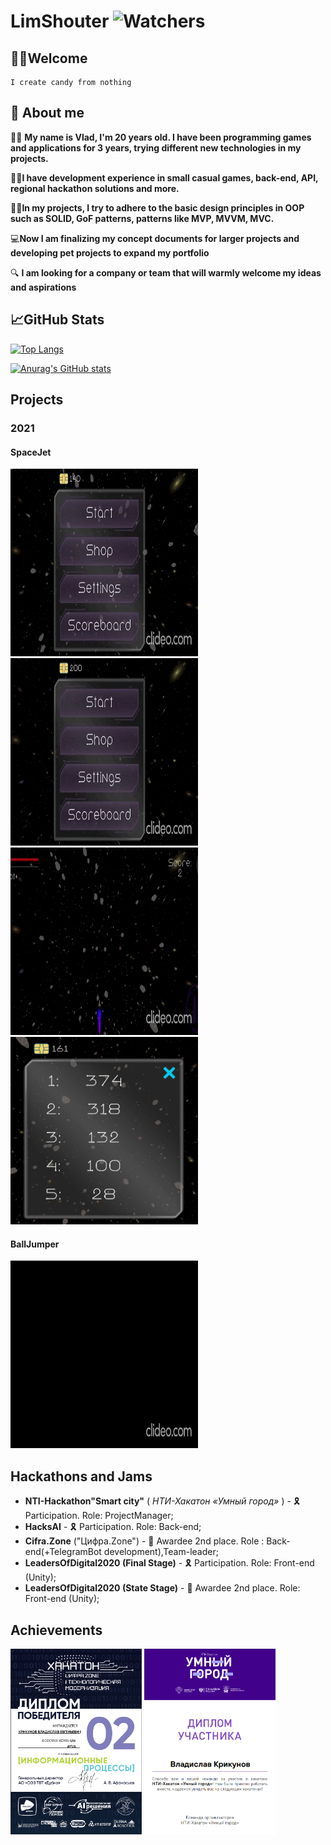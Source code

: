 # LimShouter ![Watchers](https://komarev.com/ghpvc/?username=limshouter)

## 👋🏻Welcome

    I create candy from nothing

## 🥸 About me
🖖🏻 **My name is Vlad, I'm 20 years old. I have been programming games and applications for 3 years, trying different new technologies in my projects.**

👌🏻**I have development experience in small casual games, back-end, API, regional hackathon solutions and more.**

🤌🏻**In my projects, I try to adhere to the basic design principles in OOP such as SOLID, GoF patterns, patterns like MVP, MVVM, MVC.**

💻**Now I am finalizing my concept documents for larger projects and developing pet projects to expand my portfolio**

🔍 **I am looking for a company or team that will warmly welcome my ideas and aspirations**


## 📈GitHub Stats
[![Top Langs](https://github-readme-stats.vercel.app/api/top-langs/?username=Limshouter&layout=compact&theme=dracula)](https://github.com/anuraghazra/github-readme-stats)

[![Anurag's GitHub stats](https://github-readme-stats.vercel.app/api?username=LimShouter&show_icons=true&hide=stars&theme=dracula)](https://github.com/anuraghazra/github-readme-stats)

## Projects

### 2021

#### SpaceJet

<p>
<img src="SpaceJet_shop.gif" alt=""  style="height: 300px; width:300px;"/>
<img src="SpaceJet_main.gif" alt=""  style="height: 300px; width:300px;"/>
<img src="SpaceJet_gameplay.gif" alt=""  style="height: 300px; width:300px;"/>
<img src="SpaceJet_scoreboard.png" alt=""  style="height: 300px; width:300px;"/>
</p>

#### BallJumper
<p>
<img src="BallJumper.gif" alt=""  style="height: 300px; width:300px;"/>
</p>

## Hackathons and Jams

+ **NTI-Hackathon"Smart city"** ( *НТИ-Хакатон «Умный город»* ) - 🎗 Participation. Role: ProjectManager;
+ **HacksAI** - 🎗 Participation. Role: Back-end;
+ **Cifra.Zone** ("Цифра.Zone") - 🥈 Awardee 2nd place. Role : Back-end(+TelegramBot development),Team-leader;
+ **LeadersOfDigital2020 (Final Stage)** - 🎗 Participation. Role: Front-end (Unity);
+ **LeadersOfDigital2020 (State Stage)** - 🥈 Awardee 2nd place. Role: Front-end (Unity);


## Achievements
<p>
    <img src="Cifra.Zone.png" alt=""  style="height: 297px; width:210px;"/>
    <img src="NTI_SMartCity.png" alt="" style="height: 297px; width:210px;"/>
</p>









